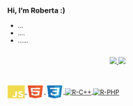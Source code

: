 ### Hi, I’m Roberta :)

- ...
- ....
- ......

##

<div align="center">
  <a href="https://github.com/vasconcelos-r">
  <img height="180em" src="https://github-readme-stats.vercel.app/api?username=vasconcelos-r&show_icons=true&theme=dark&include_all_commits=true&count_private=true"/>
  <img height="180em" src="https://github-readme-stats.vercel.app/api/top-langs/?username=vasconcelos-r&layout=compact&langs_count=7&theme=dark"/>
</div>

  ##
  
  <div style="display: inline_block"><br>
  <img align="center" alt="R-Js" height="30" width="40" src="https://raw.githubusercontent.com/devicons/devicon/master/icons/javascript/javascript-plain.svg">
  <img align="center" alt="R-HTML" height="30" width="40" src="https://raw.githubusercontent.com/devicons/devicon/master/icons/html5/html5-original.svg">
  <img align="center" alt="R-CSS" height="30" width="40" src="https://raw.githubusercontent.com/devicons/devicon/master/icons/css3/css3-original.svg">
  <img align="center" alt="R-C++" height="30" width="40" src="https://cdn.jsdelivr.net/gh/devicons/devicon/icons/cplusplus/cplusplus-original.svg" />
  <img align="center" alt="R-PHP" height="30" width="40" src="https://cdn.jsdelivr.net/gh/devicons/devicon/icons/php/php-original.svg" />
</div>
